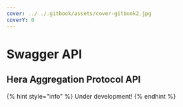 ```yaml
---
cover: ../../.gitbook/assets/cover-gitbook2.jpg
coverY: 0
---
```


# Swagger API

## Hera Aggregation Protocol API

{% hint style="info" %}
Under development!
{% endhint %}
